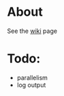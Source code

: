 # About
See the [wiki](https://github.com/erik-2/collatz/wiki) page

# Todo:
- parallelism
- log output
